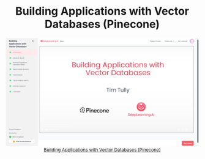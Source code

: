<h1 align="center">Building Applications with Vector Databases (Pinecone)</h1>

<p align="center">
  <img src="docs/banner.png" />
  <sup><a href="https://learn.deeplearning.ai/courses/building-applications-vector-databases/">Building Applications with Vector Databases (Pinecone)</a></sup>
</p>
